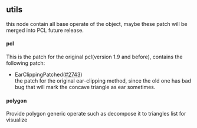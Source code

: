 ## utils

this node contain all base operate of the object,
maybe these patch will be merged into PCL future release. 

#### pcl
This is the patch for the original pcl(version 1.9 and before),
contains the following patch:  
* EarClippingPatched([#2743](https://github.com/PointCloudLibrary/pcl/pull/2743))  
the patch for the original ear-clipping method, since the old one has bad bug that
will mark the concave triangle as ear sometimes.

#### polygon
Provide polygon generic operate such as decompose it to triangles list for visualize
